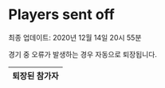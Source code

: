 # Players sent off
최종 업데이트: 2020년 12월 14일 20시 55분


경기 중 오류가 발생하는 경우 자동으로 퇴장됩니다.


| 퇴장된 참가자 |
|:---:|
